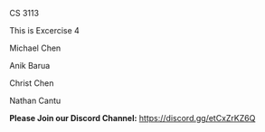 CS 3113

This is Excercise 4

Michael Chen

Anik Barua

Christ Chen

Nathan Cantu

**Please Join our Discord Channel:**
https://discord.gg/etCxZrKZ6Q
